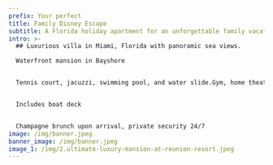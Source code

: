 ```yaml
---
prefix: Your perfect
title: Family Disney Escape
subtitle: A Florida holiday apartment for an unforgettable family vacation
intro: >-
  ## Luxurious villa in Miami, Florida with panoramic sea views.

  Waterfront mansion in Bayshore


  Tennis court, jacuzzi, swimming pool, and water slide.Gym, home theatre, bar, spa, sauna, premium snooker table, rooftop deck. Exclusive beach club 5-minute drive.


  Includes boat deck


  Champagne brunch upon arrival, private security 24/7
image: /img/banner.jpeg
banner_image: /img/banner.jpeg
image_1: /img/2.ultimate-luxury-mansion-at-reunion-resort.jpeg
---
```

